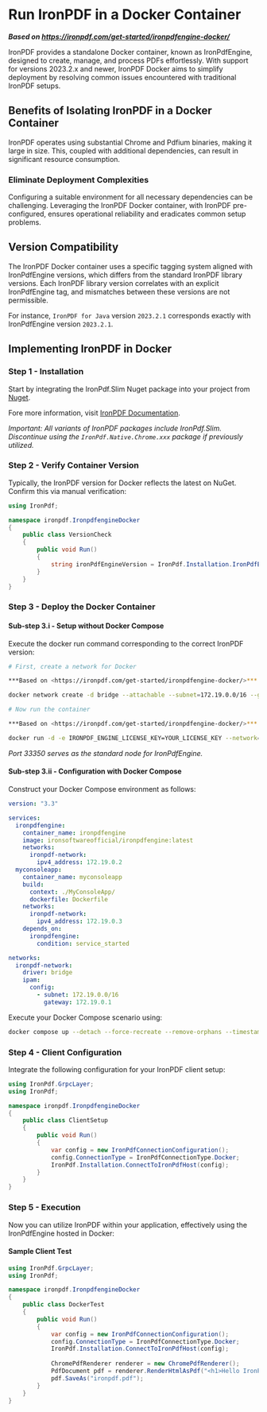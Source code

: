 # Run IronPDF in a Docker Container

***Based on <https://ironpdf.com/get-started/ironpdfengine-docker/>***


IronPDF provides a standalone Docker container, known as IronPdfEngine, designed to create, manage, and process PDFs effortlessly. With support for versions 2023.2.x and newer, IronPDF Docker aims to simplify deployment by resolving common issues encountered with traditional IronPDF setups.

## Benefits of Isolating IronPDF in a Docker Container

IronPDF operates using substantial Chrome and Pdfium binaries, making it large in size. This, coupled with additional dependencies, can result in significant resource consumption.

### Eliminate Deployment Complexities

Configuring a suitable environment for all necessary dependencies can be challenging. Leveraging the IronPDF Docker container, with IronPDF pre-configured, ensures operational reliability and eradicates common setup problems.

## Version Compatibility

The IronPDF Docker container uses a specific tagging system aligned with IronPdfEngine versions, which differs from the standard IronPDF library versions. Each IronPDF library version correlates with an explicit IronPdfEngine tag, and mismatches between these versions are not permissible.

For instance, `IronPDF for Java` version `2023.2.1` corresponds exactly with IronPdfEngine version `2023.2.1`.

## Implementing IronPDF in Docker

### Step 1 - Installation

Start by integrating the IronPdf.Slim Nuget package into your project from [Nuget](https://www.nuget.org/packages/IronPdf.Slim/).

Fore more information, visit [IronPDF Documentation](https://ironpdf.com/docs/).

_Important: All variants of IronPDF packages include IronPdf.Slim. Discontinue using the `IronPdf.Native.Chrome.xxx` package if previously utilized._

### Step 2 - Verify Container Version

Typically, the IronPDF version for Docker reflects the latest on NuGet. Confirm this via manual verification:

```cs
using IronPdf;

namespace ironpdf.IronpdfengineDocker
{
    public class VersionCheck
    {
        public void Run()
        {
            string ironPdfEngineVersion = IronPdf.Installation.IronPdfEngineVersion;
        }
    }
}
```

### Step 3 - Deploy the Docker Container

#### Sub-step 3.i - Setup without Docker Compose

Execute the docker run command corresponding to the correct IronPDF version:

```bash
# First, create a network for Docker

***Based on <https://ironpdf.com/get-started/ironpdfengine-docker/>***

docker network create -d bridge --attachable --subnet=172.19.0.0/16 --gateway=172.19.0.1 ironpdf-network

# Now run the container

***Based on <https://ironpdf.com/get-started/ironpdfengine-docker/>***

docker run -d -e IRONPDF_ENGINE_LICENSE_KEY=YOUR_LICENSE_KEY --network=ironpdf-network --ip=172.19.0.2 --name=ironpdfengine --hostname=ironpdfengine -p 33350:33350 ironsoftwareofficial/ironpdfengine:2023.2.1
```

_Port 33350 serves as the standard node for IronPdfEngine._

#### Sub-step 3.ii - Configuration with Docker Compose

Construct your Docker Compose environment as follows:

```yaml
version: "3.3"

services:
  ironpdfengine:
    container_name: ironpdfengine
    image: ironsoftwareofficial/ironpdfengine:latest
    networks:
      ironpdf-network:
        ipv4_address: 172.19.0.2
  myconsoleapp:
    container_name: myconsoleapp
    build:
      context: ./MyConsoleApp/
      dockerfile: Dockerfile
    networks:
      ironpdf-network:
        ipv4_address: 172.19.0.3
    depends_on:
      ironpdfengine:
        condition: service_started

networks:
  ironpdf-network:
    driver: bridge
    ipam:
      config:
        - subnet: 172.19.0.0/16
          gateway: 172.19.0.1
```

Execute your Docker Compose scenario using:

```bash
docker compose up --detach --force-recreate --remove-orphans --timestamps
```

### Step 4 - Client Configuration

Integrate the following configuration for your IronPDF client setup:

```cs
using IronPdf.GrpcLayer;
using IronPdf;

namespace ironpdf.IronpdfengineDocker
{
    public class ClientSetup
    {
        public void Run()
        {
            var config = new IronPdfConnectionConfiguration();
            config.ConnectionType = IronPdfConnectionType.Docker;
            IronPdf.Installation.ConnectToIronPdfHost(config);
        }
    }
}
```

### Step 5 - Execution

Now you can utilize IronPDF within your application, effectively using the IronPdfEngine hosted in Docker:

#### Sample Client Test

```cs
using IronPdf.GrpcLayer;
using IronPdf;

namespace ironpdf.IronpdfengineDocker
{
    public class DockerTest
    {
        public void Run()
        {
            var config = new IronPdfConnectionConfiguration();
            config.ConnectionType = IronPdfConnectionType.Docker;
            IronPdf.Installation.ConnectToIronPdfHost(config);
            
            ChromePdfRenderer renderer = new ChromePdfRenderer();
            PdfDocument pdf = renderer.RenderHtmlAsPdf("<h1>Hello IronPDF Docker!<h1>");
            pdf.SaveAs("ironpdf.pdf");
        }
    }
}
```